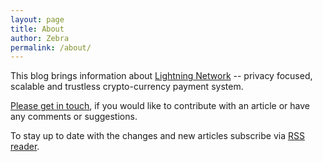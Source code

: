 ```yaml
---
layout: page
title: About
author: Zebra
permalink: /about/
---
```


This blog brings information about [Lightning
Network](/lightning/2020/12/04/welcome-to-lightningconductors.html) --
privacy focused, scalable and trustless crypto-currency payment
system.

[Please get in touch](info@lightningconductors.net), if you would like
to contribute with an article or have any comments or suggestions.

To stay up to date with the changes and new articles subscribe via [RSS
reader](/feed.xml).
